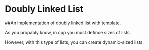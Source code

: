 # Doubly Linked List
##An implementation of doubly linked list with template. 

As you propably know, in cpp you must defince sizes of lists. 

However, with this type of lists, you can create dynamic-sized lists.
